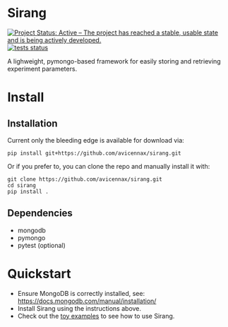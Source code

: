 # Sirang
[![Project Status: Active – The project has reached a stable, usable state and is being actively developed.](http://www.repostatus.org/badges/latest/active.svg)](http://www.repostatus.org/#active)
[![tests status](https://travis-ci.org/avicennax/sirang.svg)](https://travis-ci.org/avicennax/sirang)

A lighweight, pymongo-based framework for easily storing and retrieving experiment parameters. 


# Install
## Installation

Current only the bleeding edge is available for download via:
```
pip install git+https://github.com/avicennax/sirang.git
```
Or if you prefer to, you can clone the repo and manually install it with:
```
git clone https://github.com/avicennax/sirang.git
cd sirang
pip install .
``` 

## Dependencies
* mongodb
* pymongo 
* pytest (optional)

# Quickstart
* Ensure MongoDB is correctly installed, see: https://docs.mongodb.com/manual/installation/
* Install Sirang using the instructions above.
* Check out the [toy examples](https://github.com/avicennax/sirang/tree/master/examples) to see how to use Sirang. 
